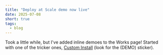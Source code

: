 ```yaml
---
title: "Deploy at Scale demo now live"
date: 2025-07-08
short: true
tags:
  - blog
---
```


Took a little while, but I've added inline demoes to the Works page! Started with one of the tricker ones, <a href="/?tab=portfolio" onclick="if (window.location.pathname === '/') { event.preventDefault(); if (window.mobileTabs && typeof window.mobileTabs.switchTab === 'function') { window.mobileTabs.switchTab('portfolio', true); } else { const worksButton = document.querySelector('.tab-button[data-type=portfolio]'); if (worksButton) worksButton.click(); } return false; }">Custom Install</a> (look for the (DEMO) sticker).
